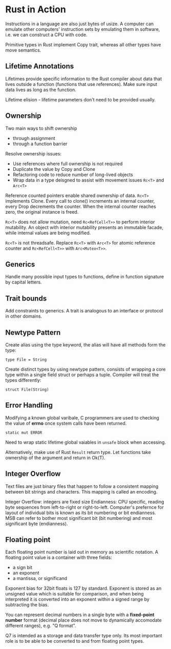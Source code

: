 # Rust in Action

Instructions in a language are also just bytes of usize. A computer can emulate other computers' instruction sets by emulating them in software, i.e. we can construct a CPU with code.

Primitive types in Rust implement Copy trait, whereas all other types have move semantics.

## Lifetime Annotations

Lifetimes provide specific information to the Rust compiler about data that lives outside a function (functions that use references). Make sure input data lives as long as the function.

Lifetime elision - lifetime parameters don't need to be provided usually.

## Ownership

Two main ways to shift ownership

- through assignment
- through a function barrier

Resolve ownership issues:

- Use references where full ownership is not required
- Duplicate the value by Copy and Clone
- Refactoring code to reduce number of long-lived objects
- Wrap data in a type deisgned to assist with movement issues `Rc<T>` and `Arc<T>`

Reference counted pointers enable shared ownership of data. `Rc<T>` implements Clone. Every call to clone() increments an internal counter, every Drop decrements the counter. When the internal counter reaches zero, the original instance is freed.

`Rc<T>` does not allow mutation, need `Rc<RefCell<T>>` to perform interior mutability. An object with interior mutability presents an immutable facade, while internal values are being modified.

`Rc<T>` is not threadsafe. Replace `Rc<T>` with `Arc<T>` for atomic reference counter and `Rc<RefCell<T>>` with `Arc<Mutex<T>>`.

## Generics

Handle many possible input types to functions, define in function signature by capital letters.

## Trait bounds

Add constraints to generics. A trait is analogous to an interface or protocol in other domains.

## Newtype Pattern

Create alias using the type keyword, the alias will have all methods form the type:

```
type File = String
```

Create distinct types by using newtype pattern, consists of wrapping a core type within a single field struct or perhaps a tuple. Compiler will treat the types differently:

```
struct File(String)
```

## Error Handling

Modifying a known global varibale, C programmers are used to checking the value of **errno** once system calls have been returned.

```
static mut ERROR
```

Need to wrap static lifetime global vaiables in `unsafe` block when accessing.

Alternatively, make use of Rust `Result` return type. Let functions take ownership of the argument and return in Ok(T).

## Integer Overflow

Text files are just binary files that happen to follow a consistent mapping between bit strings and characters. This mapping is called an encoding.

Integer Overflow: integers are fixed size
Endianness: CPU specific, reading byte sequences from left-to-right or right-to-left. Computer's prefernce for layout of individual bits is known as its bit numbering or bit endianness. MSB can refer to bother most significant bit (bit numbering) and most significant byte (endianness).

## Floating point

Each floating point number is laid out in memory as scientific notation. A floating point value is a container with three fields:

- a sign bit
- an exponent
- a mantissa, or significand

Exponent bias for 32bit floats is 127 by standard. Exponent is stored as an unsigned value which is suitable for comparison, and when being interpreted it is converted into an exponent within a signed range by subtracting the bias.

You can represent decimal numbers in a single byte with a **fixed-point number** format (decimal place does not move to dynamically accomodate different ranges), e.g. "Q format".

Q7 is intended as a storage and data transfer type only. Its most important role is to be able to be converted to and from floating point types.
